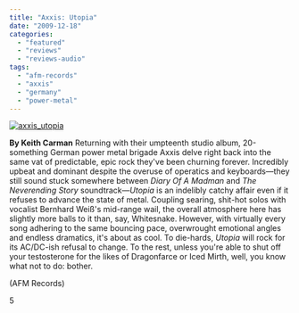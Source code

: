 ```yaml
---
title: "Axxis: Utopia"
date: "2009-12-18"
categories: 
  - "featured"
  - "reviews"
  - "reviews-audio"
tags: 
  - "afm-records"
  - "axxis"
  - "germany"
  - "power-metal"
---
```


[![axxis_utopia](http://www.hellbound.ca/wp-content/uploads/2009/12/axxis_utopia.jpg "axxis_utopia")](http://www.hellbound.ca/wp-content/uploads/2009/12/axxis_utopia.jpg)

**By Keith Carman** Returning with their umpteenth studio album, 20-something German power metal brigade Axxis delve right back into the same vat of predictable, epic rock they've been churning forever. Incredibly upbeat and dominant despite the overuse of operatics and keyboards—they still sound stuck somewhere between _Diary Of A Madman_ and _The Neverending Story_ soundtrack—_Utopia_ is an indelibly catchy affair even if it refuses to advance the state of metal. Coupling searing, shit-hot solos with vocalist Bernhard Weiß's mid-range wail, the overall atmosphere here has slightly more balls to it than, say, Whitesnake. However, with virtually every song adhering to the same bouncing pace, overwrought emotional angles and endless dramatics, it's about as cool. To die-hards, _Utopia_ will rock for its AC/DC-ish refusal to change. To the rest, unless you're able to shut off your testosterone for the likes of Dragonfarce or Iced Mirth, well, you know what not to do: bother.

(AFM Records)

5
